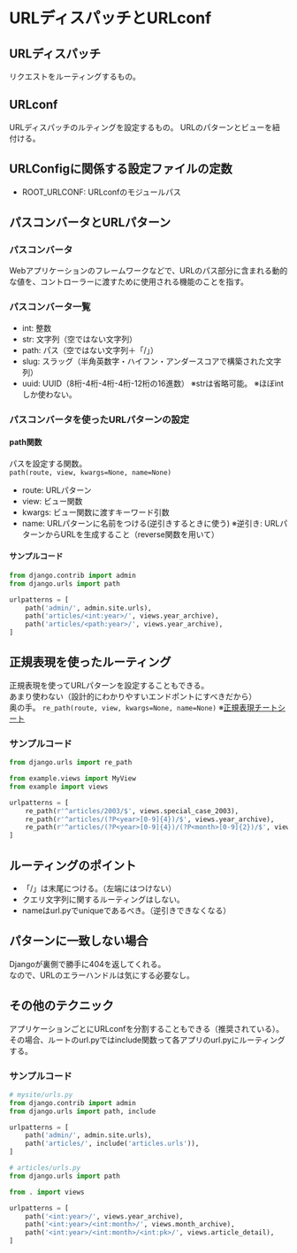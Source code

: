 # URLディスパッチとURLconf

## URLディスパッチ
リクエストをルーティングするもの。

## URLconf
URLディスパッチのルティングを設定するもの。
URLのパターンとビューを紐付ける。

## URLConfigに関係する設定ファイルの定数
- ROOT_URLCONF: URLconfのモジュールパス

## パスコンバータとURLパターン

### パスコンバータ
Webアプリケーションのフレームワークなどで、URLのパス部分に含まれる動的な値を、コントローラーに渡すために使用される機能のことを指す。

### パスコンバータ一覧
- int: 整数
- str: 文字列（空ではない文字列）
- path: パス（空ではない文字列＋「/」）
- slug: スラッグ（半角英数字・ハイフン・アンダースコアで構築された文字列）
- uuid: UUID（8桁-4桁-4桁-4桁-12桁の16進数）
※strは省略可能。
※ほぼintしか使わない。

### パスコンバータを使ったURLパターンの設定

#### path関数
パスを設定する関数。<br>
`path(route, view, kwargs=None, name=None)`
- route: URLパターン
- view: ビュー関数
- kwargs: ビュー関数に渡すキーワード引数
- name: URLパターンに名前をつける(逆引きするときに使う)
※逆引き: URLパターンからURLを生成すること（reverse関数を用いて）

#### サンプルコード
```python
from django.contrib import admin
from django.urls import path

urlpatterns = [
    path('admin/', admin.site.urls),
    path('articles/<int:year>/', views.year_archive),
    path('articles/<path:year>/', views.year_archive),
]

```

## 正規表現を使ったルーティング
正規表現を使ってURLパターンを設定することもできる。<br>
あまり使わない（設計的にわかりやすいエンドポントにすべきだから）<br>
奥の手。
`re_path(route, view, kwargs=None, name=None)`
※[正規表現チートシート](https://qiita.com/tossh/items/635aea9a529b9deb3038)

### サンプルコード
```python
from django.urls import re_path

from example.views import MyView
from example import views

urlpatterns = [
    re_path(r'^articles/2003/$', views.special_case_2003),
    re_path(r'^articles/(?P<year>[0-9]{4})/$', views.year_archive),
    re_path(r'^articles/(?P<year>[0-9]{4})/(?P<month>[0-9]{2})/$', views.month_archive),
]
```

## ルーティングのポイント
- 「/」は末尾につける。（左端にはつけない）
- クエリ文字列に関するルーティングはしない。
- nameはurl.pyでuniqueであるべき。（逆引きできなくなる）

## パターンに一致しない場合
Djangoが裏側で勝手に404を返してくれる。<br>
なので、URLのエラーハンドルは気にする必要なし。

## その他のテクニック
アプリケーションごとにURLconfを分割することもできる（推奨されている）。<br>
その場合、ルートのurl.pyではinclude関数って各アプリのurl.pyにルーティングする。<br>

### サンプルコード
```python
# mysite/urls.py
from django.contrib import admin
from django.urls import path, include

urlpatterns = [
    path('admin/', admin.site.urls),
    path('articles/', include('articles.urls')),
]
```

```python
# articles/urls.py
from django.urls import path

from . import views

urlpatterns = [
    path('<int:year>/', views.year_archive),
    path('<int:year>/<int:month>/', views.month_archive),
    path('<int:year>/<int:month>/<int:pk>/', views.article_detail),
]
```